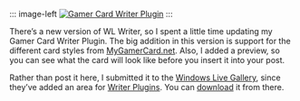 ::: image-left
[![Gamer Card Writer Plugin](http://image.devhawk.net/blog-content/20060929-new-version-of-gamer-card-writer-plugin/xbox_logo.jpg)](http://gallery.live.com/liveitemdetail.aspx?li=0dfb3c1d-bb4e-4661-ad80-82c1994b424e&l=8)
:::

There’s a new version of WL Writer, so I spent a little time updating my
Gamer Card Writer Plugin. The big addition in this version is support
for the different card styles from
[MyGamerCard.net](http://mygamercard.net/). Also, I added a preview, so
you can see what the card will look like before you insert it into your
post.

Rather than post it here, I submitted it to the [Windows Live
Gallery](http://gallery.live.com/), since they’ve added an area for
[Writer Plugins](http://gallery.live.com/default.aspx?l=8). You can
[download](http://gallery.live.com/liveitemdetail.aspx?li=0dfb3c1d-bb4e-4661-ad80-82c1994b424e&l=8)
it from there.
